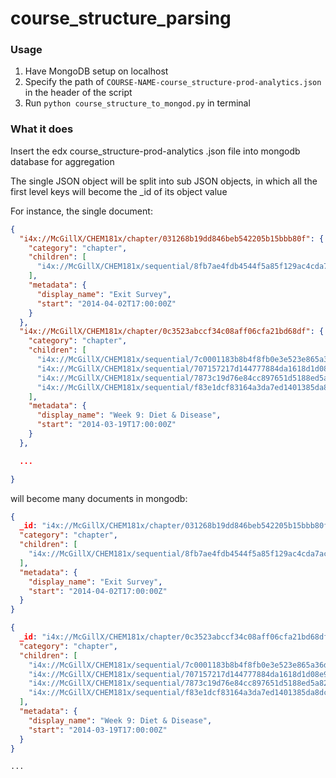 # course_structure_parsing

### Usage

1. Have MongoDB setup on localhost
2. Specify the path of `COURSE-NAME-course_structure-prod-analytics.json` in the header of the script
3. Run `python course_structure_to_mongod.py` in terminal

### What it does

Insert the edx course_structure-prod-analytics .json file into mongodb database for aggregation

The single JSON object will be split into sub JSON objects, in which all the first level keys will become 
the _id of its object value

For instance, the single document:

```json
{
  "i4x://McGillX/CHEM181x/chapter/031268b19dd846beb542205b15bbb80f": {
    "category": "chapter", 
    "children": [
      "i4x://McGillX/CHEM181x/sequential/8fb7ae4fdb4544f5a85f129ac4cda7ac"
    ], 
    "metadata": {
      "display_name": "Exit Survey", 
      "start": "2014-04-02T17:00:00Z"
    }
  }, 
  "i4x://McGillX/CHEM181x/chapter/0c3523abccf34c08aff06cfa21bd68df": {
    "category": "chapter", 
    "children": [
      "i4x://McGillX/CHEM181x/sequential/7c0001183b8b4f8fb0e3e523e865a36d", 
      "i4x://McGillX/CHEM181x/sequential/707157217d144777884da1618d1d08e9", 
      "i4x://McGillX/CHEM181x/sequential/7873c19d76e84cc897651d5188ed5a82", 
      "i4x://McGillX/CHEM181x/sequential/f83e1dcf83164a3da7ed1401385da8dc"
    ], 
    "metadata": {
      "display_name": "Week 9: Diet & Disease", 
      "start": "2014-03-19T17:00:00Z"
    }
  }, 

  ...

}
```

will become many documents in mongodb:

```json
{
  _id: "i4x://McGillX/CHEM181x/chapter/031268b19dd846beb542205b15bbb80f",
  "category": "chapter", 
  "children": [
    "i4x://McGillX/CHEM181x/sequential/8fb7ae4fdb4544f5a85f129ac4cda7ac"
  ], 
  "metadata": {
    "display_name": "Exit Survey", 
    "start": "2014-04-02T17:00:00Z"
  }
}
```

```json
{
  _id: "i4x://McGillX/CHEM181x/chapter/0c3523abccf34c08aff06cfa21bd68df",
  "category": "chapter", 
  "children": [
    "i4x://McGillX/CHEM181x/sequential/7c0001183b8b4f8fb0e3e523e865a36d", 
    "i4x://McGillX/CHEM181x/sequential/707157217d144777884da1618d1d08e9", 
    "i4x://McGillX/CHEM181x/sequential/7873c19d76e84cc897651d5188ed5a82", 
    "i4x://McGillX/CHEM181x/sequential/f83e1dcf83164a3da7ed1401385da8dc"
  ], 
  "metadata": {
    "display_name": "Week 9: Diet & Disease", 
    "start": "2014-03-19T17:00:00Z"
  }
}
```

```
...
```






